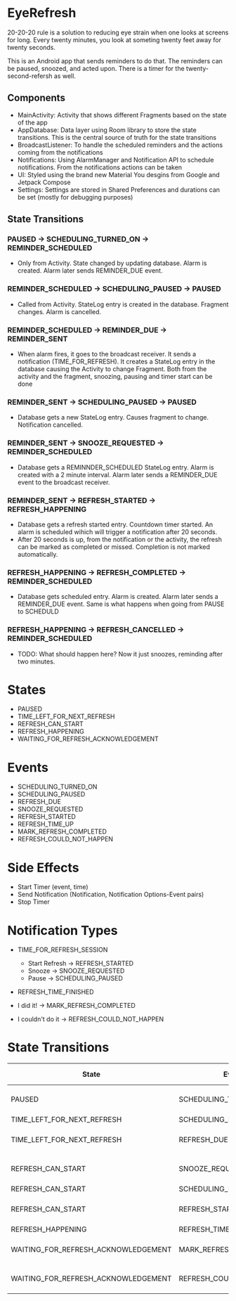 # EyeRefresh


20-20-20 rule is a solution to reducing eye strain when one looks at screens for long. Every twenty minutes, you look at someting twenty feet away for twenty seconds.

This is an Android app that sends reminders to do that. The reminders can be paused, snoozed, and acted upon. There is a timer for the twenty-second-refersh as well.

## Components

- MainActivity: Activity that shows different Fragments based on the state of the app
- AppDatabase: Data layer using Room library to store the state transitions. This is the central source of truth for the state transitions
- BroadcastListener: To handle the scheduled reminders and the actions coming from the notifications
- Notifications: Using AlarmManager and Notification API to schedule notifications. From the notifications actions can be taken
- UI: Styled using the brand new Material You desgins from Google and Jetpack Compose
- Settings: Settings are stored in Shared Preferences and durations can be set (mostly for debugging purposes)



## State Transitions

### PAUSED -> SCHEDULING_TURNED_ON -> REMINDER_SCHEDULED

- Only from Activity. State changed by updating database. Alarm is created. Alarm later sends REMINDER_DUE event.

### REMINDER_SCHEDULED -> SCHEDULING_PAUSED -> PAUSED

- Called from Activity. StateLog entry is created in the database. Fragment changes. Alarm is cancelled.

### REMINDER_SCHEDULED -> REMINDER_DUE -> REMINDER_SENT

- When alarm fires, it goes to the broadcast receiver. It sends a notification (TIME_FOR_REFRESH). It creates a StateLog entry in the database causing the Activity to change Fragment. Both from the activity and the fragment, snoozing, pausing and timer start can be done

### REMINDER_SENT -> SCHEDULING_PAUSED -> PAUSED

- Database gets a new StateLog entry. Causes fragment to change. Notification cancelled.

### REMINDER_SENT -> SNOOZE_REQUESTED -> REMINDER_SCHEDULED

- Database gets a REMINNDER_SCHEDULED StateLog entry. Alarm is created with a 2 minute interval. Alarm later sends a REMINDER_DUE event to the broadcast receiver.

### REMINDER_SENT -> REFRESH_STARTED -> REFRESH_HAPPENING

- Database gets a refresh started entry. Countdown timer started. An alarm is scheduled wihich will trigger a notification after 20 seconds.
- After 20 seconds is up, from the notification or the activity, the refresh can be marked as completed or missed. Completion is not marked automatically.

### REFRESH_HAPPENING -> REFRESH_COMPLETED -> REMINDER_SCHEDULED

- Database gets scheduled entry. Alarm is created. Alarm later sends a REMINDER_DUE event. Same is what happens when going from PAUSE to SCHEDULD

### REFRESH_HAPPENING -> REFRESH_CANCELLED -> REMINDER_SCHEDULED

- TODO: What should happen here? Now it just snoozes, reminding after two minutes.

# States
- PAUSED
- TIME_LEFT_FOR_NEXT_REFRESH
- REFRESH_CAN_START
- REFRESH_HAPPENING
- WAITING_FOR_REFRESH_ACKNOWLEDGEMENT

# Events

- SCHEDULING_TURNED_ON
- SCHEDULING_PAUSED
- REFRESH_DUE
- SNOOZE_REQUESTED
- REFRESH_STARTED
- REFRESH_TIME_UP
- MARK_REFRESH_COMPLETED
- REFRESH_COULD_NOT_HAPPEN

# Side Effects

- Start Timer (event, time)
- Send Notification (Notification, Notification Options-Event pairs)
- Stop Timer

# Notification Types

- TIME_FOR_REFRESH_SESSION
  - Start Refresh -> REFRESH_STARTED
  - Snooze -> SNOOZE_REQUESTED
  - Pause -> SCHEDULING_PAUSED

 - REFRESH_TIME_FINISHED
  - I did it! -> MARK_REFRESH_COMPLETED
  - I couldn't do it -> REFRESH_COULD_NOT_HAPPEN

# State Transitions

| State | Event | New State | Notification, Notification Options and Events | Other Side Effect |
| ------------| ---------------- | ----------------- | --------------- | ---------------------- |
| PAUSED | SCHEDULING_TURNED_ON | TIME_LEFT_FOR_NEXT_REFRESH | | Start Timer (REFRESH_DUE, 20 minutess from now) |
| TIME_LEFT_FOR_NEXT_REFRESH | SCHEDULING_PAUSED | PAUSED | | Stop Timer |
| TIME_LEFT_FOR_NEXT_REFRESH | REFRESH_DUE | REFRESH_CAN_START | TIME_FOR_REFRESH_SESSION | Start Timer (REFRESH_DUE, 1 minnute from now) |
| REFRESH_CAN_START | SNOOZE_REQUESTED | TIME_LEFT_FOR_NEXT_REFRESH | | Start Timer (REFRESH_DUE, Snooze Time) |
| REFRESH_CAN_START | SCHEDULING_PAUSED | PAUSED | | | Stop Timer |
| REFRESH_CAN_START | REFRESH_STARTED | REFRESH_HAPPENING | | Start Timer (REFRESH_TIME_UP, 20 seconds) |
| REFRESH_HAPPENING| REFRESH_TIME_UP | WAITING_FOR_REFRESH_ACKNOWLEDGEMENT | ERFRESH_TIME_FINISHED | | |
| WAITING_FOR_REFRESH_ACKNOWLEDGEMENT | MARK_REFRESH_COMPLETED | TIME_LEFT_FOR_NEXT_REFRESH | | Start Timer (REFRESH DUE, 20 minutes from now) | 
| WAITING_FOR_REFRESH_ACKNOWLEDGEMENT | REFRESH_COULD_NOT_HAPPEN | REFRESH_CAN_START | TIME_FOR_REFRESH_SESSION | Start Timer (REFRESH_DUE, 1 minnute from now) |

